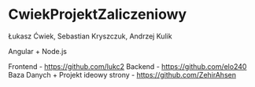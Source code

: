 # CwiekProjektZaliczeniowy
Łukasz Ćwiek, Sebastian Kryszczuk, Andrzej Kulik

Angular + Node.js

Frontend - https://github.com/lukc2
Backend - https://github.com/elo240
Baza Danych + Projekt ideowy strony - https://github.com/ZehirAhsen
